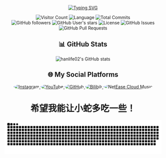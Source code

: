 <div align="center">
  
  [![Typing SVG](https://readme-typing-svg.demolab.com?size=24&duration=4000&pause=10&center=true&vCenter=true&multiline=true&width=450&height=100&lines=Hi+%20+there%2C+I'm+%20+Ethan.;A+%20+student+%20+from+%20+PKU-COE&repeat=false)](https://git.io/typing-svg)

![Visitor Count](https://visitor-badge.laobi.icu/badge?page_id=hanlife02.hanlife02) 
![Language](https://img.shields.io/github/languages/top/hanlife02/hanlife02)
![Total Commits](https://img.shields.io/github/commit-activity/m/hanlife02/hanlife02)<br>
![GitHub followers](https://img.shields.io/github/followers/hanlife02?style=social) 
![GitHub User's stars](https://img.shields.io/github/stars/hanlife02?affiliations=OWNER%2CCOLLABORATOR&style=social) 
![License](https://img.shields.io/github/license/hanlife02/hanlife02)
![GitHub Issues](https://img.shields.io/github/issues/hanlife02/hanlife02)
![GitHub Pull Requests](https://img.shields.io/github/issues-pr/hanlife02/hanlife02)



## 📊 GitHub Stats
  
![hanlife02's GitHub stats](https://github-readme-stats.vercel.app/api?username=hanlife02&show_icons=true&theme=radical)

## 🌐 My Social Platforms

</div>
<div align="center">
  <!-- Instagram -->
  <a href="https://www.instagram.com/hanlife02/" target="_blank">
    <img src="https://upload.wikimedia.org/wikipedia/commons/a/a5/Instagram_icon.png" alt="Instagram" width="40" height="40" style="border-radius: 50%;"/>
  </a>
  <!-- YouTube -->
  <a href="https://www.youtube.com/c/hanlife02" target="_blank">
    <img src="https://upload.wikimedia.org/wikipedia/commons/4/42/YouTube_icon_%282013-2017%29.png" alt="YouTube" width="40" height="40" style="border-radius: 50%;"/>
  </a>
  <!-- GitHub -->
  <a href="https://github.com/hanlife02" target="_blank">
    <img src="https://hanlife02.com.cn/api/v2/objects/file/xbust5alaltjxt0hu9.jpg" alt="GitHub" width="40" height="40" style="border-radius: 50%;"/>
  </a>
  <!-- Bilibili -->
  <a href="https://space.bilibili.com/1546192745" target="_blank">
    <img src="https://hanlife02.com.cn/api/v2/objects/file/fl8ldailo0e2xn985e.png" alt="Bilibili" width="40" height="40" style="border-radius: 50%;"/>
  </a>
  <!-- 网易云音乐 -->
  <a href="https://music.163.com/#/user/home?id=1797049896" target="_blank">
    <img src="https://hanlife02.com.cn/api/v2/objects/file/1vrzhm4fkgt6ojiz6l.png" alt="NetEase Cloud Music" width="40" height="40" style="border-radius: 50%;"/>
  </a>
</div>



<div align="center">

  # 希望我能让小蛇多吃一些！
<picture >
  <source media="(prefers-color-scheme: dark)" srcset="https://raw.githubusercontent.com/hanlife02/hanlife02/output/github-contribution-grid-snake-dark.svg?palette=github-dark">
  <source media="(prefers-color-scheme: light)" srcset="https://raw.githubusercontent.com/hanlife02/hanlife02/output/github-contribution-grid-snake.svg">
  <img alt="github contribution grid snake animation" src="https://raw.githubusercontent.com/hanlife02/hanlife02/output/github-contribution-grid-snake.svg">
</picture>

</div>
